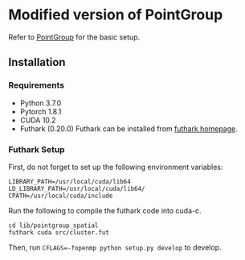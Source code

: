 # Modified version of PointGroup

Refer to [PointGroup](https://github.com/dvlab-research/PointGroup) for the basic setup.

## Installation

### Requirements
* Python 3.7.0
* Pytorch 1.8.1
* CUDA 10.2
* Futhark (0.20.0)
Futhark can be installed from [futhark homepage](futhark-lang.org/).

### Futhark Setup
First, do not forget to set up the following environment variables:
```
LIBRARY_PATH=/usr/local/cuda/lib64
LD_LIBRARY_PATH=/usr/local/cuda/lib64/
CPATH=/usr/local/cuda/include
```
Run the following to compile the futhark code into cuda-c.
```
cd lib/pointgroup_spatial
futhark cuda src/cluster.fut
```
Then, run
`CFLAGS=-fopenmp python setup.py develop`
to develop.
